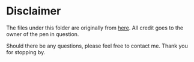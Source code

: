# Disclaimer

The files under this folder are originally from [here](https://codepen.io/imprakash/pen/GgNMXO).
All credit goes to the owner of the pen in question.

Should there be any questions, please feel free to contact me.
Thank you for stopping by.

